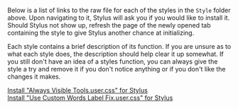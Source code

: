 Below is a list of links to the raw file for each of the styles in the `Style` folder above. Upon navigating to it, Stylus will ask you if you would like to install it. Should Stylus not show up, refresh the page of the newly opened tab containing the style to give Stylus another chance at initializing. 

Each style contains a brief description of its function. If you are unsure as to what each style does, the description should help clear it up somewhat. If you still don't have an idea of a styles function, you can always give the style a try and remove it if you don't notice anything or if you don't like the changes it makes.  

[Install "Always Visible Tools.user.css" for Stylus](https://gitlab.com/___Neopolitan/CSS-Tweaks/-/raw/main/Stylus/skribbl.io/Style/Always%20Visible%20Tools.user.css)  
[Install "Use Custom Words Label Fix.user.css" for Stylus](https://gitlab.com/___Neopolitan/CSS-Tweaks/-/raw/main/Stylus/skribbl.io/Style/Use%20Custom%20Words%20Label%20Fix.user.css)